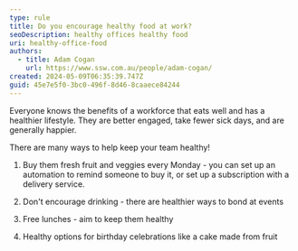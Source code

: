 ```yaml
---
type: rule
title: Do you encourage healthy food at work?
seoDescription: healthy offices healthy food
uri: healthy-office-food
authors:
  - title: Adam Cogan
    url: https://www.ssw.com.au/people/adam-cogan/
created: 2024-05-09T06:35:39.747Z
guid: 45e7e5f0-3bc0-496f-8d46-8caaece84244
---
```

Everyone knows the benefits of a workforce that eats well and has a healthier lifestyle. They are better engaged, take fewer sick days, and are generally happier.

There are many ways to help keep your team healthy! 

<!--endintro-->

1. Buy them fresh fruit and veggies every Monday - you can set up an automation to remind someone to buy it, or set up a subscription with a delivery service. 

2. Don't encourage drinking - there are healthier ways to bond at events

3. Free lunches - aim to keep them healthy

4. Healthy options for birthday celebrations like a cake made from fruit
